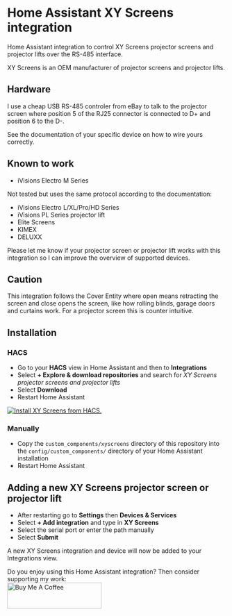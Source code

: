 # Home Assistant XY Screens integration
Home Assistant integration to control XY Screens projector screens and
projector lifts over the RS-485 interface.

XY Screens is an OEM manufacturer of projector screens and projector lifts.

## Hardware
I use a cheap USB RS-485 controler from eBay to talk to the projector screen
where position 5 of the RJ25 connector is connected to D+ and position 6 to
the D-.

See the documentation of your specific device on how to wire yours correctly.

## Known to work
- iVisions Electro M Series

Not tested but uses the same protocol according to the documentation:
- iVisions Electro L/XL/Pro/HD Series
- iVisions PL Series projector lift
- Elite Screens
- KIMEX
- DELUXX

Please let me know if your projector screen or projector lift works with this
integration so I can improve the overview of supported devices.

## Caution
This integration follows the Cover Entity where open means retracting the
screen and close opens the screen, like how rolling blinds, garage doors and
curtains work. For a projector screen this is counter intuitive.

## Installation

### HACS
- Go to your **HACS** view in Home Assistant and then to **Integrations**
- Select **+ Explore & download repositories** and search for *XY Screens projector screens and projector lifts*
- Select **Download**
- Restart Home Assistant

[![Install XY Screens from HACS.](https://my.home-assistant.io/badges/hacs_repository.svg)](https://my.home-assistant.io/redirect/hacs_repository/?owner=rrooggiieerr&repository=homeassistant-xyscreens&category=integration)

### Manually
- Copy the `custom_components/xyscreens` directory of this repository into the
`config/custom_components/` directory of your Home Assistant installation
- Restart Home Assistant

##  Adding a new XY Screens projector screen or projector lift
- After restarting go to **Settings** then **Devices & Services**
- Select **+ Add integration** and type in **XY Screens**
- Select the serial port or enter the path manually
- Select **Submit**

A new XY Screens integration and device will now be added to your Integrations
view.

Do you enjoy using this Home Assistant integration? Then consider supporting
my work:\
[<img src="https://cdn.buymeacoffee.com/buttons/v2/default-yellow.png" alt="Buy Me A Coffee" style="height: 60px !important;width: 217px !important;" >](https://www.buymeacoffee.com/rrooggiieerr)  
